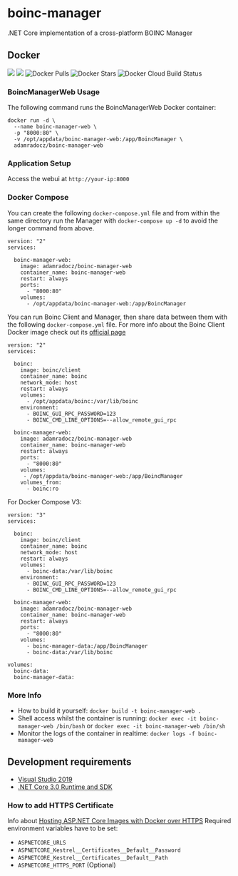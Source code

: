 # boinc-manager
.NET Core implementation of a cross-platform BOINC Manager

## Docker
[![](https://images.microbadger.com/badges/version/adamradocz/boinc-manager-web.svg)](https://microbadger.com/images/adamradocz/boinc-manager-web "Get your own version badge on microbadger.com")
[![](https://images.microbadger.com/badges/image/adamradocz/boinc-manager-web.svg)](https://microbadger.com/images/adamradocz/boinc-manager-web "Get your own image badge on microbadger.com")
![Docker Pulls](https://img.shields.io/docker/pulls/adamradocz/boinc-manager-web.svg)
![Docker Stars](https://img.shields.io/docker/stars/adamradocz/boinc-manager-web.svg)
![Docker Cloud Build Status](https://img.shields.io/docker/cloud/build/adamradocz/boinc-manager-web.svg)

### BoincManagerWeb Usage

The following command runs the BoincManagerWeb Docker container:

```
docker run -d \
  --name boinc-manager-web \
  -p "8000:80" \
  -v /opt/appdata/boinc-manager-web:/app/BoincManager \
  adamradocz/boinc-manager-web
```

### Application Setup
Access the webui at `http://your-ip:8000`

### Docker Compose
You can create the following `docker-compose.yml` file and from within the same directory run the Manager with `docker-compose up -d` to avoid the longer command from above. 
```
version: "2"
services:

  boinc-manager-web:
    image: adamradocz/boinc-manager-web
    container_name: boinc-manager-web
    restart: always
	ports:
      - "8000:80"
    volumes:
      - /opt/appdata/boinc-manager-web:/app/BoincManager
```

You can run Boinc Client and Manager, then share data between them with the following `docker-compose.yml` file. For more info about the Boinc Client Docker image check out its [official page](https://hub.docker.com/r/boinc/client)
```
version: "2"
services:

  boinc:
    image: boinc/client
    container_name: boinc
    network_mode: host
    restart: always
    volumes:
      - /opt/appdata/boinc:/var/lib/boinc
    environment:
      - BOINC_GUI_RPC_PASSWORD=123
      - BOINC_CMD_LINE_OPTIONS=--allow_remote_gui_rpc

  boinc-manager-web:
    image: adamradocz/boinc-manager-web
    container_name: boinc-manager-web
    restart: always
	ports:
      - "8000:80"
    volumes:
     - /opt/appdata/boinc-manager-web:/app/BoincManager
    volumes_from:
      - boinc:ro
```

For Docker Compose V3:
```
version: "3"
services:

  boinc:
    image: boinc/client
    container_name: boinc
    network_mode: host
    restart: always
    volumes:
      - boinc-data:/var/lib/boinc
    environment:
      - BOINC_GUI_RPC_PASSWORD=123
      - BOINC_CMD_LINE_OPTIONS=--allow_remote_gui_rpc

  boinc-manager-web:
    image: adamradocz/boinc-manager-web
    container_name: boinc-manager-web
    restart: always
	ports:
      - "8000:80"
    volumes:
      - boinc-manager-data:/app/BoincManager
      - boinc-data:/var/lib/boinc

volumes:
  boinc-data:
  boinc-manager-data:
```

### More Info
- How to build it yourself: `docker build -t boinc-manager-web .`
- Shell access whilst the container is running: `docker exec -it boinc-manager-web /bin/bash` or `docker exec -it boinc-manager-web /bin/sh`
- Monitor the logs of the container in realtime: `docker logs -f boinc-manager-web`

## Development requirements
- [Visual Studio 2019](https://visualstudio.microsoft.com/vs/preview/)
- [.NET Core 3.0 Runtime and SDK](https://dotnet.microsoft.com/download/dotnet-core/3.0)

### How to add HTTPS Certificate
Info about [Hosting ASP.NET Core Images with Docker over HTTPS](https://github.com/dotnet/dotnet-docker/blob/master/samples/aspnetapp/aspnetcore-docker-https.md)
Required environment variables have to be set:
- `ASPNETCORE_URLS`
- `ASPNETCORE_Kestrel__Certificates__Default__Password`
- `ASPNETCORE_Kestrel__Certificates__Default__Path`
- `ASPNETCORE_HTTPS_PORT` (Optional)